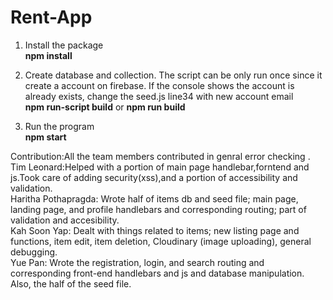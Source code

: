 # Rent-App
1. Install the package <br/>
 <b>npm install</b>

2. Create database and collection. The script can be only run once since it create a account on firebase. If the console shows the account is already exists, change the seed.js line34 with new account email  <br/>
  <b>npm run-script build</b> or <b>npm run build</b>
3. Run the program <br/>
<b>npm start</b>

Contribution:All the team members contributed in genral error checking .<br/>
Tim Leonard:Helped with a portion of main page handlebar,forntend and js.Took care of adding security(xss),and a portion of accessibility and validation.  <br/>
Haritha Pothapragda: Wrote half of items db and seed file; main page, landing page, and profile handlebars and corresponding routing; part of validation and accesibility.<br/>
Kah Soon Yap: Dealt with things related to items; new listing page and functions, item edit, item deletion, Cloudinary (image uploading), general debugging.<br/>
Yue Pan: Wrote the registration, login, and search routing and corresponding front-end handlebars and js and database manipulation. Also, the half of the seed file.
